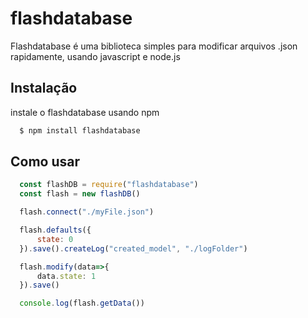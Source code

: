 # flashdatabase

Flashdatabase é uma biblioteca simples para modificar arquivos .json rapidamente, usando javascript e node.js

## Instalação

instale o flashdatabase usando npm

```bash
  $ npm install flashdatabase
```

## Como usar

```js
  const flashDB = require("flashdatabase")
  const flash = new flashDB()

  flash.connect("./myFile.json")

  flash.defaults({
      state: 0
  }).save().createLog("created_model", "./logFolder")

  flash.modify(data=>{
      data.state: 1
  }).save()

  console.log(flash.getData())

```
